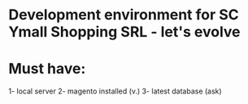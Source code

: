Development environment for SC Ymall Shopping SRL - let's evolve
===

 Must have:
 ==
 
 1- local server
 2- magento installed (v.)
 3- latest database (ask)
 
